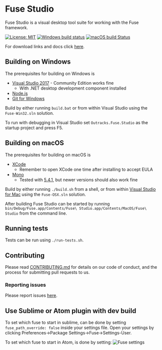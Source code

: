 # Fuse Studio

Fuse Studio is a visual desktop tool suite for working with the Fuse framework.
 
[![License: MIT](https://img.shields.io/badge/License-MIT-yellow.svg)](https://opensource.org/licenses/MIT) [![Windows build status](https://ci.appveyor.com/api/projects/status/github/fuse-open/fuse-studio?branch=master&svg=true)](https://ci.appveyor.com/project/fusetools/fuse-studio/branch/master) [![macOS build Status](https://travis-ci.org/fuse-open/fuse-studio.svg)](https://travis-ci.org/fuse-open/fuse-studio)

For download links and docs click [here](http://fuse-open.github.io/).

## Building on Windows

The prerequisites for building on Windows is

* [Visual Studio 2017](https://www.visualstudio.com/downloads/) - Community Edition works fine
  * With .NET desktop development component installed
* [Node.js](https://nodejs.org/)
* [Git for Windows](https://git-scm.com/download/win)

Build by either running `build.bat` or from within Visual Studio using the `Fuse-Win32.sln` solution.

To run with debugging in Visual Studio set `Outracks.Fuse.Studio` as the startup project and press F5.

## Building on macOS

The prerequisites for building on macOS is

* [XCode](https://developer.apple.com/xcode/)
  * Remember to open XCode one time after installing to accept EULA
* [Mono](https://www.mono-project.com/download/stable/)
  * Tested with [5.4.1](https://download.mono-project.com/archive/5.4.1/macos-10-universal/MonoFramework-MDK-5.4.1.7.macos10.xamarin.universal.pkg), but newer versions should also work fine

Build by either running `./build.sh` from a shell, or from within [Visual Studio for Mac](https://www.visualstudio.com/vs/mac/) using the `Fuse-OSX.sln` solution.

After building Fuse Studio can be started by running `bin/Debug/Fuse.app/Contents/Fuse\ Studio.app/Contents/MacOS/Fuse\ Studio` from the command line.

## Running tests

Tests can be run using `./run-tests.sh`.

## Contributing

Please read [CONTRIBUTING.md](CONTRIBUTING.md) for details on our code of conduct, and the process for submitting pull requests to us.

### Reporting issues

Please report issues [here](https://github.com/fuse-open/fuse-studio/issues).

## Use Sublime or Atom plugin with dev build

To set which fuse to start in sublime, can be done by setting `fuse_path_override: false` inside your settings file. Open your settings by clicking Preferences->Package Settings->Fuse->Settings-User.

To set which fuse to start in Atom, is done by setting:
![Fuse settings](http://az664292.vo.msecnd.net/files/I4UI3gJqReq1fpI6-atom_2016-01-22_18-33-41.png)
